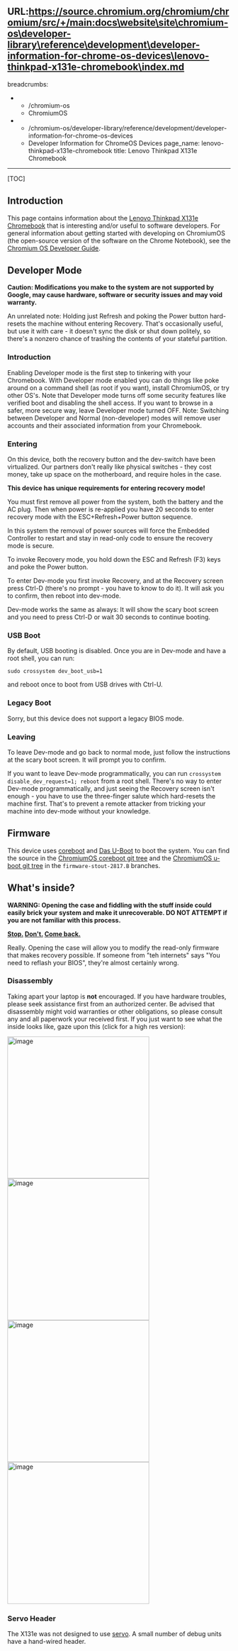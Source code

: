 URL:https://source.chromium.org/chromium/chromium/src/+/main:docs\website\site\chromium-os\developer-library\reference\development\developer-information-for-chrome-os-devices\lenovo-thinkpad-x131e-chromebook\index.md
---
breadcrumbs:
- - /chromium-os
  - ChromiumOS
- - /chromium-os/developer-library/reference/development/developer-information-for-chrome-os-devices
  - Developer Information for ChromeOS Devices
page_name: lenovo-thinkpad-x131e-chromebook
title: Lenovo Thinkpad X131e Chromebook
---

[TOC]

## Introduction

This page contains information about the [Lenovo Thinkpad X131e
Chromebook](https://www.google.com/intl/en/chrome/education/devices/lenovo-x131e-chromebook.html)
that is interesting and/or useful to software developers. For general
information about getting started with developing on ChromiumOS (the
open-source version of the software on the Chrome Notebook), see the [Chromium
OS Developer Guide](/chromium-os/developer-guide).

## Developer Mode

**Caution: Modifications you make to the system are not supported by Google, may
cause hardware, software or security issues and may void warranty.**

An unrelated note: Holding just Refresh and poking the Power button hard-resets
the machine without entering Recovery. That's occasionally useful, but use it
with care - it doesn't sync the disk or shut down politely, so there's a nonzero
chance of trashing the contents of your stateful partition.

### Introduction

Enabling Developer mode is the first step to tinkering with your Chromebook.
With Developer mode enabled you can do things like poke around on a command
shell (as root if you want), install ChromiumOS, or try other OS's. Note that
Developer mode turns off some security features like verified boot and disabling
the shell access. If you want to browse in a safer, more secure way, leave
Developer mode turned OFF. Note: Switching between Developer and Normal
(non-developer) modes will remove user accounts and their associated information
from your Chromebook.

### Entering

On this device, both the recovery button and the dev-switch have been
virtualized. Our partners don't really like physical switches - they cost money,
take up space on the motherboard, and require holes in the case.

**This device has unique requirements for entering recovery mode!**

You must first remove all power from the system, both the battery and the AC
plug. Then when power is re-applied you have 20 seconds to enter recovery mode
with the ESC+Refresh+Power button sequence.

In this system the removal of power sources will force the Embedded Controller
to restart and stay in read-only code to ensure the recovery mode is secure.

To invoke Recovery mode, you hold down the ESC and Refresh (F3) keys and poke
the Power button.

To enter Dev-mode you first invoke Recovery, and at the Recovery screen press
Ctrl-D (there's no prompt - you have to know to do it). It will ask you to
confirm, then reboot into dev-mode.

Dev-mode works the same as always: It will show the scary boot screen and you
need to press Ctrl-D or wait 30 seconds to continue booting.

### USB Boot

By default, USB booting is disabled. Once you are in Dev-mode and have a root
shell, you can run:

```none
sudo crossystem dev_boot_usb=1
```

and reboot once to boot from USB drives with Ctrl-U.

### Legacy Boot

Sorry, but this device does not support a legacy BIOS mode.

### Leaving

To leave Dev-mode and go back to normal mode, just follow the instructions at
the scary boot screen. It will prompt you to confirm.

If you want to leave Dev-mode programmatically, you can run `crossystem
disable_dev_request=1; reboot` from a root shell. There's no way to enter
Dev-mode programmatically, and just seeing the Recovery screen isn't enough -
you have to use the three-finger salute which hard-resets the machine first.
That's to prevent a remote attacker from tricking your machine into dev-mode
without your knowledge.

## Firmware

This device uses [coreboot](http://www.coreboot.org/) and [Das
U-Boot](http://www.denx.de/wiki/U-Boot) to boot the system. You can find the
source in the [ChromiumOS coreboot git
tree](https://chromium.googlesource.com/chromiumos/third_party/coreboot/+/firmware-stout-2817.B)
and the [ChromiumOS u-boot git
tree](https://chromium.googlesource.com/chromiumos/third_party/u-boot/+/firmware-stout-2817.B)
in the `firmware-stout-2817.B` branches.

## What's inside?

**WARNING: Opening the case and fiddling with the stuff inside could easily
brick your system and make it unrecoverable. DO NOT ATTEMPT if you are not
familiar with this process.**

**[Stop.](https://youtube.com/watch?feature=fvwp&NR=1&v=Fj3WBfRZ5Nc&t=0m31s)
[Don't.](https://youtube.com/watch?feature=fvwp&NR=1&v=Fj3WBfRZ5Nc&t=0m31s)
[Come
back.](https://youtube.com/watch?feature=fvwp&NR=1&v=Fj3WBfRZ5Nc&t=0m31s)**

Really. Opening the case will allow you to modify the read-only firmware that
makes recovery possible. If someone from "teh internets" says "You need to
reflash your BIOS", they're almost certainly wrong.

### Disassembly

Taking apart your laptop is **not** encouraged. If you have hardware troubles,
please seek assistance first from an authorized center. Be advised that
disassembly might void warranties or other obligations, so please consult any
and all paperwork your received first. If you just want to see what the inside
looks like, gaze upon this (click for a high res version):

[<img alt="image"
src="stout-inside-top.jpg"
width=320>](./stout-inside-top.jpg)
[<img alt="image"
src="stout-inside-bottom.jpg"
width=320>](./stout-inside-bottom.jpg)
[<img alt="image"
src="stout-bare-top.jpg"
width=320>](./stout-bare-top.jpg)
[<img alt="image"
src="stout-bare-bottom.jpg"
width=320>](./stout-bare-bottom.jpg)

### Servo Header

The X131e was not designed to use [servo](/chromium-os/servo). A small number of
debug units have a hand-wired header.
